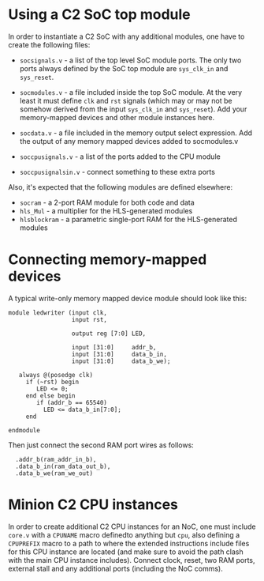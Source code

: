 # Using a C2 SoC top module

In order to instantiate a C2 SoC with any additional modules, one have to create the following files:

- `socsignals.v` - a list of the top level SoC module ports. The only two ports always defined by the
  SoC top module are `sys_clk_in` and `sys_reset`.
  
- `socmodules.v` - a file included inside the top SoC module. At the very least it must define `clk` and
  `rst` signals (which may or may not be somehow derived from the input `sys_clk_in` and `sys_reset`).
  Add your memory-mapped devices and other module instances here.
  
- `socdata.v` - a file included in the memory output select expression. Add the output of any memory mapped
  devices added to socmodules.v
  
- `soccpusignals.v` - a list of the ports added to the CPU module
- `soccpusignalsin.v` - connect something to these extra ports

Also, it's expected that the following modules are defined elsewhere:

- `socram` - a 2-port RAM module for both code and data
- `hls_Mul` - a multiplier for the HLS-generated modules
- `hlsblockram` - a parametric single-port RAM for the HLS-generated modules

# Connecting memory-mapped devices

A typical write-only memory mapped device module should look like this:

```
module ledwriter (input clk,
                  input rst,

                  output reg [7:0] LED,
                  
                  input [31:0]     addr_b,
                  input [31:0]     data_b_in,
                  input [31:0]     data_b_we);

   always @(posedge clk)
     if (~rst) begin
        LED <= 0;
     end else begin
        if (addr_b == 65540)
          LED <= data_b_in[7:0];
     end

endmodule
```

Then just connect the second RAM port wires as follows:

```
  .addr_b(ram_addr_in_b),
  .data_b_in(ram_data_out_b),
  .data_b_we(ram_we_out)
```


# Minion C2 CPU instances

In order to create additional C2 CPU instances for an NoC, one must include
`core.v` with a `CPUNAME` macro definedto anything but `cpu`, also defining a
`CPUPREFIX` macro to a path to where the extended instructions include files for
this CPU instance are located (and make sure to avoid the path clash with the
main CPU instance includes). Connect clock, reset, two RAM ports, external stall
and any additional ports (including the NoC comms).


